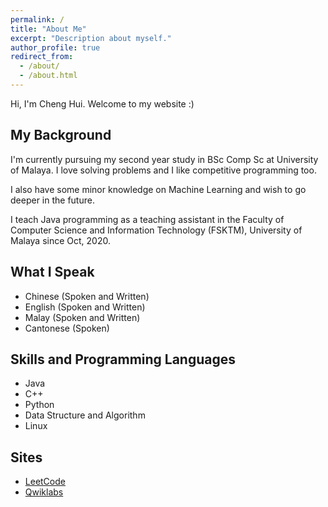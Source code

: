 ```yaml
---
permalink: /
title: "About Me"
excerpt: "Description about myself."
author_profile: true
redirect_from: 
  - /about/
  - /about.html
---
```

Hi, I'm Cheng Hui. Welcome to my website :)

## My Background
I'm currently pursuing my second year study in BSc Comp Sc at University of Malaya. I love solving problems and I like competitive programming too.

I also have some minor knowledge on Machine Learning and wish to go deeper in the future.

I teach Java programming as a teaching assistant in the Faculty of Computer Science and Information Technology (FSKTM), University of Malaya since Oct, 2020.

## What I Speak
- Chinese (Spoken and Written)
- English (Spoken and Written)
- Malay (Spoken and Written)
- Cantonese (Spoken)

## Skills and Programming Languages
- Java
- C++
- Python
- Data Structure and Algorithm
- Linux

## Sites
- [LeetCode](https://leetcode.com/chenghui88/)
- [Qwiklabs](https://www.qwiklabs.com/public_profiles/9499c33e-dfff-417c-b92d-15ad33c4a793)
